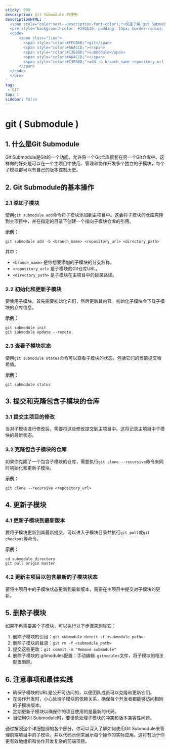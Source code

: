 ```yaml
---
sticky: 999
description: git Submodule 的使用
descriptionHTML: '
  <span style="color:var(--description-font-color);">快速了解 git Submodule 的使用</span>
  <pre style="background-color: #292b30; padding: 15px; border-radius: 10px;" class="shiki material-theme-palenight">
  <code>
      <span class="line">
        <span style="color:#FFCB6B;">git</span>
        <span style="color:#A6ACCD;"></span>
        <span style="color:#C3E88D;">submodule</span>
        <span style="color:#A6ACCD;"></span>
        <span style="color:#C3E88D;">add -b branch_name repository_url directory_path</span>
      </span>
  </code>
  </pre>
'
tag:
 - GIT
top: 1
sidebar: false
---
```

# git ( Submodule )

## 1. 什么是Git Submodule

Git Submodule是Git的一个功能，允许将一个Git仓库嵌套在另一个Git仓库中。这样做的好处是可以在一个主项目中使用、管理和协作开发多个独立的子模块，每个子模块都可以有自己的版本控制历史。

## 2. Git Submodule的基本操作

### 2.1 添加子模块

使用`git submodule add`命令将子模块添加到主项目中。这会将子模块的仓库克隆到主项目中，并在指定的目录下创建一个指向子模块仓库的引用。

**示例：**

```shell
git submodule add -b <branch_name> <repository_url> <directory_path>
```

其中：

- `<branch_name>` 是你想要添加的子模块的分支名称。
- `<repository_url>` 是子模块的Git仓库URL。
- `<directory_path>` 是子模块在主项目中的目录路径。

### 2.2 初始化和更新子模块

要使用子模块，首先需要初始化它们，然后更新其内容。初始化子模块会下载子模块的仓库信息。

**示例：**

```shell
git submodule init
git submodule update --remote
```

### 2.3 查看子模块状态

使用`git submodule status`命令可以查看子模块的状态，包括它们的当前提交哈希值。

**示例：**

```shell
git submodule status
```

## 3. 提交和克隆包含子模块的仓库

### 3.1 提交主项目的修改

当对子模块进行修改后，需要将这些修改提交到主项目中。这将记录主项目中子模块的最新状态。

### 3.2 克隆包含子模块的仓库

如果你克隆了一个包含子模块的仓库，需要执行`git clone --recursive`命令来同时初始化和更新子模块。

**示例：**

```shell
git clone --recursive <repository_url>
```

## 4. 更新子模块

### 4.1 更新子模块到最新版本

要将子模块更新到其最新提交，可以进入子模块目录并执行`git pull`或`git checkout`等命令。

**示例：**

```
cd submodule_directory
git pull origin master
```

### 4.2 更新主项目以包含最新的子模块状态

要将主项目中的子模块状态更新到最新版本，需要在主项目中提交对子模块的更新。

## 5. 删除子模块

如果不再需要某个子模块，可以执行以下步骤来删除它：

1. 删除子模块的引用：`git submodule deinit -f <submodule_path>`
2. 删除子模块的目录：`git rm -f <submodule_path>`
3. 提交这些更改：`git commit -m "Remove submodule"`
4. 删除子模块的.gitmodules配置：手动编辑`.gitmodules`文件，将子模块的相关配置删除。

## 6. 注意事项和最佳实践

- 确保子模块的URL是公开可访问的，以便团队成员可以克隆和更新它们。
- 在协作开发时，小心处理子模块的依赖关系，确保每个开发者都能够访问相同的子模块版本。
- 定期更新子模块以确保你的项目使用的是最新的代码。
- 当使用Git Submodule时，要谨慎处理子模块的冲突和版本兼容性问题。

通过按照这个详细提纲的各个部分，你可以深入了解如何使用Git Submodule来管理前端项目中的子模块，并以代码示例来展示每个操作的实际应用。这将有助于你更有效地组织和协作开发复杂的前端项目。